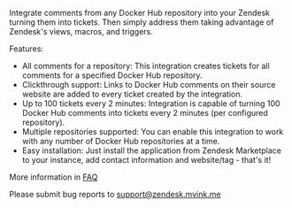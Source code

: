 Integrate comments from any Docker Hub repository into your Zendesk turning them into tickets. Then simply address them taking advantage of Zendesk's views, macros, and triggers.

Features:
* All comments for a repository: This integration creates tickets for all comments for a specified Docker Hub repository.
* Clickthrough support: Links to Docker Hub comments on their source website are added to every ticket created by the integration.
* Up to 100 tickets every 2 minutes: Integration is capable of turning 100 Docker Hub comments into tickets every 2 minutes (per configured repository).
* Multiple repositories supported: You can enable this integration to work with any number of Docker Hub repositories at a time.
* Easy installation: Just install the application from Zendesk Marketplace to your instance, add contact information and website/tag - that's it!

More information in [FAQ](https://zendesk.mvink.me/faq.htm)

Please submit bug reports to [support@zendesk.mvink.me](support@zendesk.mvink.me)